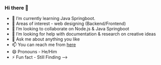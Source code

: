 ### Hi there 👋

- 🌱 I’m currently learning Java Springboot. 
- 🔭 Areas of interest - web designing (Backend/Frontend) 
- 👯 I’m looking to collaborate on Node.js & Java Springboot
- 🤔 I’m looking for help with documentation & research on creative ideas
- 💬 Ask me about anything you like
- 📫 You can reach me from [here](https://www.linkedin.com/in/pritamrauniyar/)
- 😄 Pronouns - He/Him
- ⚡ Fun fact - Still Finding
-->
